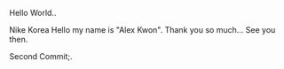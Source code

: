 Hello World..

Nike Korea 
Hello my name is "Alex Kwon".
Thank you so much...
See you then.

Second Commit;.